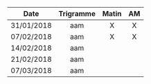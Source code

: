 |Date | Trigramme | Matin  | AM  |
|-----|:---------:|:------:|:---:|
| 31/01/2018 | aam |   X   |  X  |
| 07/02/2018 | aam |   X   |  X  |
| 14/02/2018 | aam |       |     |
| 21/02/2018 | aam |       |     |
| 07/03/2018 | aam |       |     |
